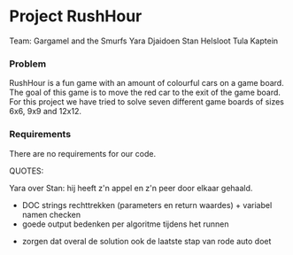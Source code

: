 # Project RushHour

Team: Gargamel and the Smurfs
Yara Djaidoen
Stan Helsloot
Tula Kaptein

### Problem

RushHour is a fun game with an amount of colourful cars on a game board. The goal of this game is to move
the red car to the exit of the game board. For this project we have tried to solve seven different game boards
of sizes 6x6, 9x9 and 12x12.

### Requirements
There are no requirements for our code.

QUOTES:

Yara over Stan: hij heeft z'n appel en z'n peer door elkaar gehaald.

<!-- + init.py bestanden aanpassen -->
<!-- + hashh (ipv lijst naar str, strings toevoegen?) -->
<!-- + class: constructiveAlgorithm maken, INHERITANCE -->
<!-- + dubbele dingen uit BFS, DFS, BeFS, IDDFS halen -->
<!-- + make_possible_babies is lange functie -->
<!-- + elk algoritme een run functie geven, die ook een solution teruggeeft -->
<!-- + args parser -->
<!-- + requirements.txt maken -->
+ DOC strings rechttrekken (parameters en return waardes) + variabel namen checken
+ goede output bedenken per algoritme tijdens het runnen
<!-- + leeg environment aanmaken met anaconda en pipreqs om requirements te testen -->
<!-- + archief van BEAM search aanpassen! met distance -->
+ zorgen dat overal de solution ook de laatste stap van rode auto doet
